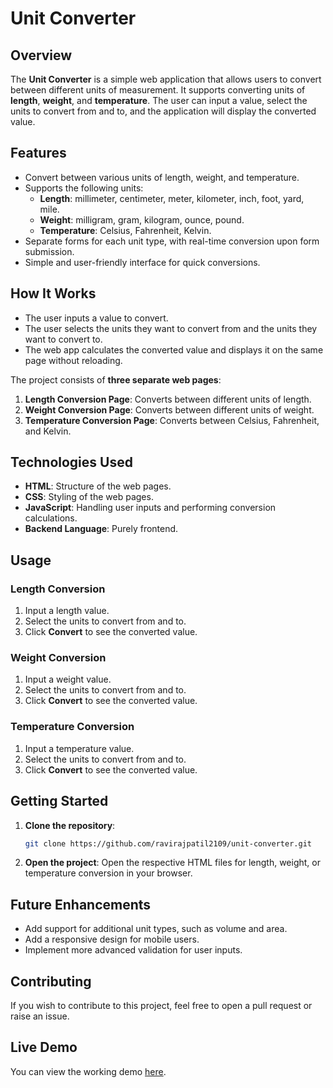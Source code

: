# Unit Converter

## Overview
The **Unit Converter** is a simple web application that allows users to convert between different units of measurement. It supports converting units of **length**, **weight**, and **temperature**. The user can input a value, select the units to convert from and to, and the application will display the converted value.

## Features
- Convert between various units of length, weight, and temperature.
- Supports the following units:
  - **Length**: millimeter, centimeter, meter, kilometer, inch, foot, yard, mile.
  - **Weight**: milligram, gram, kilogram, ounce, pound.
  - **Temperature**: Celsius, Fahrenheit, Kelvin.
- Separate forms for each unit type, with real-time conversion upon form submission.
- Simple and user-friendly interface for quick conversions.

## How It Works
- The user inputs a value to convert.
- The user selects the units they want to convert from and the units they want to convert to.
- The web app calculates the converted value and displays it on the same page without reloading.
  
The project consists of **three separate web pages**:
1. **Length Conversion Page**: Converts between different units of length.
2. **Weight Conversion Page**: Converts between different units of weight.
3. **Temperature Conversion Page**: Converts between Celsius, Fahrenheit, and Kelvin.

## Technologies Used
- **HTML**: Structure of the web pages.
- **CSS**: Styling of the web pages.
- **JavaScript**: Handling user inputs and performing conversion calculations.
- **Backend Language**: Purely frontend.

## Usage

### Length Conversion
1. Input a length value.
2. Select the units to convert from and to.
3. Click **Convert** to see the converted value.

### Weight Conversion
1. Input a weight value.
2. Select the units to convert from and to.
3. Click **Convert** to see the converted value.

### Temperature Conversion
1. Input a temperature value.
2. Select the units to convert from and to.
3. Click **Convert** to see the converted value.

## Getting Started
1. **Clone the repository**:
   ```bash
   git clone https://github.com/ravirajpatil2109/unit-converter.git

2. **Open the project**: Open the respective HTML files for length, weight, or temperature conversion in your browser.

## Future Enhancements
- Add support for additional unit types, such as volume and area.
- Add a responsive design for mobile users.
- Implement more advanced validation for user inputs.

## Contributing
If you wish to contribute to this project, feel free to open a pull request or raise an issue.

## Live Demo
You can view the working demo [here](https://ravirajpatil2109.github.io/Java-Web-App/Unit-Conversion/).



